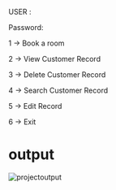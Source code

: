 USER :

Password:

 1 -> Book a room

 2 -> View Customer Record

 3 -> Delete Customer Record

 4 -> Search Customer Record

 5 -> Edit Record

 6 -> Exit

 # output 
 
  ![projectoutput](https://user-images.githubusercontent.com/74053403/154546120-1852fc50-358b-41a2-9a99-579b4c30b066.png)

